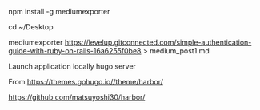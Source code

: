 npm install -g mediumexporter

cd ~/Desktop 

mediumexporter https://levelup.gitconnected.com/simple-authentication-guide-with-ruby-on-rails-16a6255f0be8 > medium_post1.md

Launch application locally
hugo server

From 
https://themes.gohugo.io//theme/harbor/

https://github.com/matsuyoshi30/harbor/